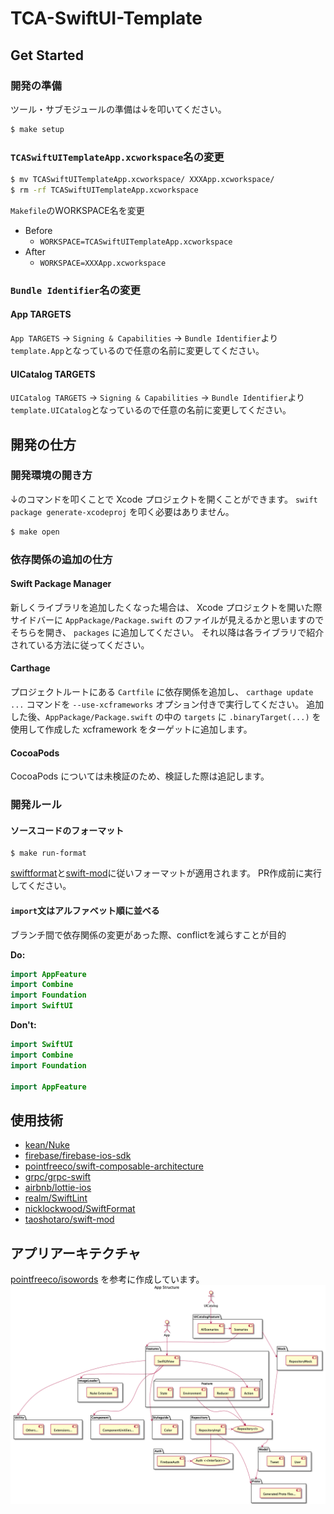 # TCA-SwiftUI-Template

## Get Started

### 開発の準備

ツール・サブモジュールの準備は↓を叩いてください。

```sh
$ make setup
```

### `TCASwiftUITemplateApp.xcworkspace`名の変更

```sh
$ mv TCASwiftUITemplateApp.xcworkspace/ XXXApp.xcworkspace/
$ rm -rf TCASwiftUITemplateApp.xcworkspace
```

`Makefile`のWORKSPACE名を変更

- Before
  - `WORKSPACE=TCASwiftUITemplateApp.xcworkspace`
- After
  - `WORKSPACE=XXXApp.xcworkspace`

### `Bundle Identifier`名の変更

#### App TARGETS

`App TARGETS` → `Signing & Capabilities` → `Bundle Identifier`より  
`template.App`となっているので任意の名前に変更してください。

#### UICatalog TARGETS

`UICatalog TARGETS` → `Signing & Capabilities` → `Bundle Identifier`より  
`template.UICatalog`となっているので任意の名前に変更してください。

## 開発の仕方

### 開発環境の開き方

↓のコマンドを叩くことで Xcode プロジェクトを開くことができます。
`swift package generate-xcodeproj` を叩く必要はありません。

```sh
$ make open
```

### 依存関係の追加の仕方

#### Swift Package Manager

新しくライブラリを追加したくなった場合は、 Xcode プロジェクトを開いた際サイドバーに `AppPackage/Package.swift` のファイルが見えるかと思いますのでそちらを開き、  `packages` に追加してください。
それ以降は各ライブラリで紹介されている方法に従ってください。

#### Carthage

プロジェクトルートにある `Cartfile` に依存関係を追加し、 `carthage update ...` コマンドを `--use-xcframeworks` オプション付きで実行してください。
追加した後、`AppPackage/Package.swift` の中の `targets` に `.binaryTarget(...)` を使用して作成した xcframework をターゲットに追加します。

#### CocoaPods

CocoaPods については未検証のため、検証した際は追記します。

### 開発ルール

#### ソースコードのフォーマット

```
$ make run-format
```

[swiftformat](https://github.com/nicklockwood/SwiftFormat)と[swift-mod](https://github.com/taoshotaro/swift-mod/tree/update-deps)に従いフォーマットが適用されます。
PR作成前に実行してください。

#### `import`文はアルファベット順に並べる

ブランチ間で依存関係の変更があった際、conflictを減らすことが目的

**Do:**

```swift
import AppFeature
import Combine
import Foundation
import SwiftUI
```

**Don't:**

```swift
import SwiftUI
import Combine
import Foundation

import AppFeature
```

## 使用技術

- [kean/Nuke](https://github.com/kean/Nuke)
- [firebase/firebase-ios-sdk](https://github.com/firebase/firebase-ios-sdk)
- [pointfreeco/swift-composable-architecture](https://github.com/pointfreeco/swift-composable-architecture)
- [grpc/grpc-swift](https://github.com/grpc/grpc-swift)
- [airbnb/lottie-ios](https://github.com/airbnb/lottie-ios)
- [realm/SwiftLint](https://github.com/realm/SwiftLint)
- [nicklockwood/SwiftFormat](https://github.com/nicklockwood/SwiftFormat)
- [taoshotaro/swift-mod](https://github.com/taoshotaro/swift-mod/tree/update-deps)

## アプリアーキテクチャ

[pointfreeco/isowords](https://github.com/pointfreeco/isowords) を参考に作成しています。　
![architecture](./doc/images/app.png)
